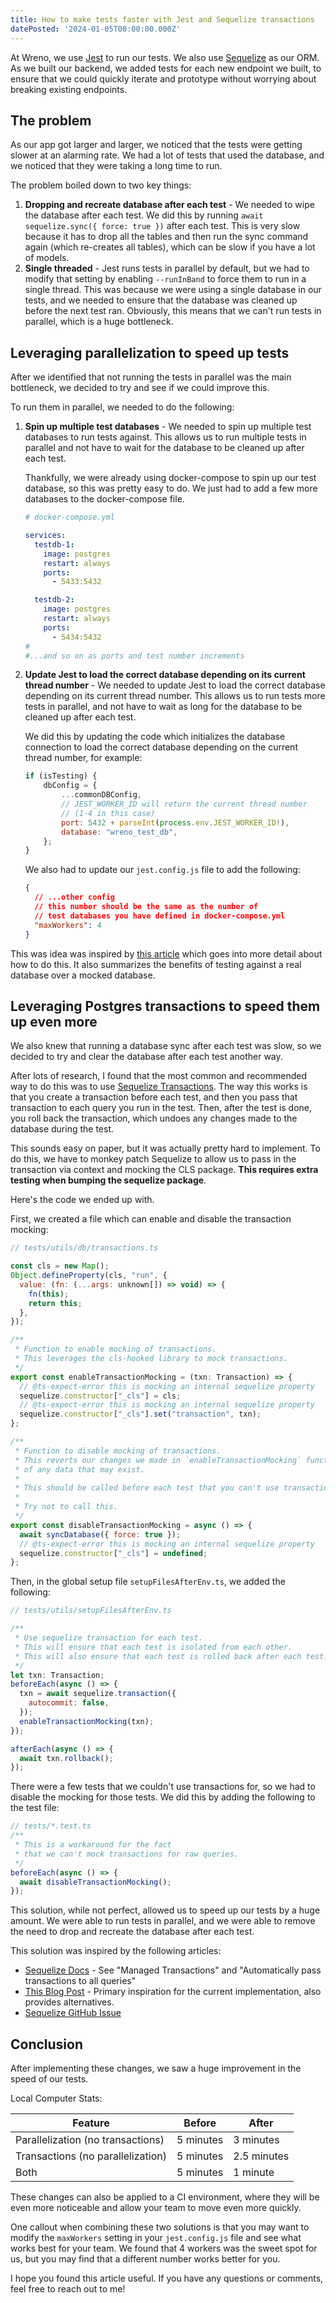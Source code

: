 ```yaml
---
title: How to make tests faster with Jest and Sequelize transactions
datePosted: '2024-01-05T00:00:00.000Z'
---
```


At Wreno, we use [Jest](https://jestjs.io/) to run our tests. We also use [Sequelize](https://sequelize.org/) as our ORM. As we built our backend, we added tests for each new endpoint we built, to ensure that we could quickly iterate and prototype without worrying about breaking existing endpoints.

## The problem

As our app got larger and larger, we noticed that the tests were getting slower at an alarming rate. We had a lot of tests that used the database, and we noticed that they were taking a long time to run.

The problem boiled down to two key things:

1. **Dropping and recreate database after each test** - We needed to wipe the database after each test. We did this by running `await sequelize.sync({ force: true })` after each test. This is very slow because it has to drop all the tables and then run the sync command again (which re-creates all tables), which can be slow if you have a lot of models.
2. **Single threaded** - Jest runs tests in parallel by default, but we had to modify that setting by enabling `--runInBand` to force them to run in a single thread. This was because we were using a single database in our tests, and we needed to ensure that the database was cleaned up before the next test ran. Obviously, this means that we can't run tests in parallel, which is a huge bottleneck.

## Leveraging parallelization to speed up tests

After we identified that not running the tests in parallel was the main bottleneck, we decided to try and see if we could improve this.

To run them in parallel, we needed to do the following:

1. **Spin up multiple test databases** - We needed to spin up multiple test databases to run tests against. This allows us to run multiple tests in parallel and not have to wait for the database to be cleaned up after each test.

   Thankfully, we were already using docker-compose to spin up our test database, so this was pretty easy to do. We just had to add a few more databases to the docker-compose file.

   ```yaml
   # docker-compose.yml

   services:
     testdb-1:
       image: postgres
       restart: always
       ports:
         - 5433:5432

     testdb-2:
       image: postgres
       restart: always
       ports:
         - 5434:5432
   #
   #...and so on as ports and test number increments
   ```

2. **Update Jest to load the correct database depending on its current thread number** - We needed to update Jest to load the correct database depending on its current thread number. This allows us to run tests more tests in parallel, and not have to wait as long for the database to be cleaned up after each test.

   We did this by updating the code which initializes the database connection to load the correct database depending on the current thread number, for example:

   ```js
   if (isTesting) {
       dbConfig = {
           ...commonDBConfig,
           // JEST_WORKER_ID will return the current thread number
           // (1-4 in this case)
           port: 5432 + parseInt(process.env.JEST_WORKER_ID!),
           database: "wreno_test_db",
       };
   }
   ```

   We also had to update our `jest.config.js` file to add the following:

   ```json
   {
     // ...other config
     // this number should be the same as the number of
     // test databases you have defined in docker-compose.yml
     "maxWorkers": 4
   }
   ```

This was idea was inspired by [this article](https://blog.mikevosseller.com/2021/11/25/how-to-run-jest-with-multiple-test-databases.html) which goes into more detail about how to do this. It also summarizes the benefits of testing against a real database over a mocked database.

## Leveraging Postgres transactions to speed them up even more

We also knew that running a database sync after each test was slow, so we decided to try and clear the database after each test another way.

After lots of research, I found that the most common and recommended way to do this was to use [Sequelize Transactions](https://sequelize.org/master/manual/transactions.html). The way this works is that you create a transaction before each test, and then you pass that transaction to each query you run in the test. Then, after the test is done, you roll back the transaction, which undoes any changes made to the database during the test.

This sounds easy on paper, but it was actually pretty hard to implement. To do this, we have to monkey patch Sequelize to allow us to pass in the transaction via context and mocking the CLS package. **This requires extra testing when bumping the sequelize package**.

Here's the code we ended up with.

First, we created a file which can enable and disable the transaction mocking:

```js
// tests/utils/db/transactions.ts

const cls = new Map();
Object.defineProperty(cls, "run", {
  value: (fn: (...args: unknown[]) => void) => {
    fn(this);
    return this;
  },
});

/**
 * Function to enable mocking of transactions.
 * This leverages the cls-hooked library to mock transactions.
 */
export const enableTransactionMocking = (txn: Transaction) => {
  // @ts-expect-error this is mocking an internal sequelize property
  sequelize.constructor["_cls"] = cls;
  // @ts-expect-error this is mocking an internal sequelize property
  sequelize.constructor["_cls"].set("transaction", txn);
};

/**
 * Function to disable mocking of transactions.
 * This reverts our changes we made in `enableTransactionMocking` function and clears the database
 * of any data that may exist.
 *
 * This should be called before each test that you can't use transactions for.
 *
 * Try not to call this.
 */
export const disableTransactionMocking = async () => {
  await syncDatabase({ force: true });
  // @ts-expect-error this is mocking an internal sequelize property
  sequelize.constructor["_cls"] = undefined;
};

```

Then, in the global setup file `setupFilesAfterEnv.ts`, we added the following:

```js
// tests/utils/setupFilesAfterEnv.ts

/**
 * Use sequelize transaction for each test.
 * This will ensure that each test is isolated from each other.
 * This will also ensure that each test is rolled back after each test.
 */
let txn: Transaction;
beforeEach(async () => {
  txn = await sequelize.transaction({
    autocommit: false,
  });
  enableTransactionMocking(txn);
});

afterEach(async () => {
  await txn.rollback();
});
```

There were a few tests that we couldn't use transactions for, so we had to disable the mocking for those tests. We did this by adding the following to the test file:

```js
// tests/*.test.ts
/**
 * This is a workaround for the fact
 * that we can't mock transactions for raw queries.
 */
beforeEach(async () => {
  await disableTransactionMocking();
});
```

This solution, while not perfect, allowed us to speed up our tests by a huge amount. We were able to run tests in parallel, and we were able to remove the need to drop and recreate the database after each test.

This solution was inspired by the following articles:

- [Sequelize Docs](https://sequelize.org/docs/v6/other-topics/transactions/#automatically-pass-transactions-to-all-queries) - See "Managed Transactions" and "Automatically pass transactions to all queries"
- [This Blog Post](https://ericyd.hashnode.dev/write-clean-database-tests-with-jest) - Primary inspiration for the current implementation, also provides alternatives.
- [Sequelize GitHub Issue](https://github.com/sequelize/sequelize/issues/11408#issuecomment-1102321495)

## Conclusion

After implementing these changes, we saw a huge improvement in the speed of our tests.

Local Computer Stats:

| Feature                           | Before    | After       |
| --------------------------------- | --------- | ----------- |
| Parallelization (no transactions) | 5 minutes | 3 minutes   |
| Transactions (no parallelization) | 5 minutes | 2.5 minutes |
| Both                              | 5 minutes | 1 minute    |

These changes can also be applied to a CI environment, where they will be even more noticeable and allow your team to move even more quickly.

One callout when combining these two solutions is that you may want to modify the `maxWorkers` setting in your `jest.config.js` file and see what works best for your team. We found that 4 workers was the sweet spot for us, but you may find that a different number works better for you.

I hope you found this article useful. If you have any questions or comments, feel free to reach out to me!
